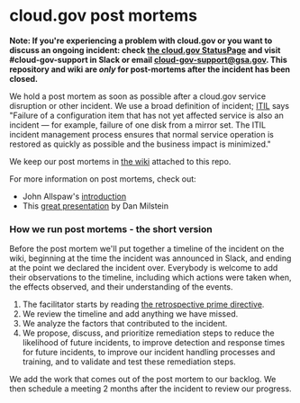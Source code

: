 # cloud.gov post mortems

**Note: If you're experiencing a problem with cloud.gov or you want to discuss an ongoing incident: check [the cloud.gov StatusPage](http://cloudgov.statuspage.io/) and visit #cloud-gov-support in Slack or email cloud-gov-support@gsa.gov. This repository and wiki are *only* for post-mortems after the incident has been closed.**

We hold a post mortem as soon as possible after a cloud.gov service disruption or other incident. We use a broad definition of incident; [ITIL](https://en.wikipedia.org/wiki/ITIL) says "Failure of a configuration item that has not yet affected service is also an incident — for example, failure of one disk from a mirror set. The ITIL incident management process ensures that normal service operation is restored as quickly as possible and the business impact is minimized."

We keep our post mortems in [the wiki](https://github.com/18F/cloud-gov-postmortems/wiki) attached to this repo.

For more information on post mortems, check out:

* John Allspaw's [introduction](https://codeascraft.com/2012/05/22/blameless-postmortems/)
* This [great presentation](http://www.slideshare.net/danmil30/how-to-run-a-postmortem-with-humans-not-robots-velocity-2013) by Dan Milstein

### How we run post mortems - the short version

Before the post mortem we'll put together a timeline of the incident on the wiki, beginning at the time the incident was announced in Slack, and ending at the point we declared the incident over. Everybody is welcome to add their observations to the timeline, including which actions were taken when, the effects observed, and their understanding of the events.

<!-- #4 is important for IR-4 and SI-2 -->

1. The facilitator starts by reading [the retrospective prime directive](http://www.retrospectives.com/pages/retroPrimeDirective.html).
2. We review the timeline and add anything we have missed.
3. We analyze the factors that contributed to the incident.
4. We propose, discuss, and prioritize remediation steps to reduce the likelihood of future incidents, to improve detection and response times for future incidents, to improve our incident handling processes and training, and to validate and test these remediation steps.

We add the work that comes out of the post mortem to our backlog. We then schedule a meeting 2 months after the incident to review our progress.
